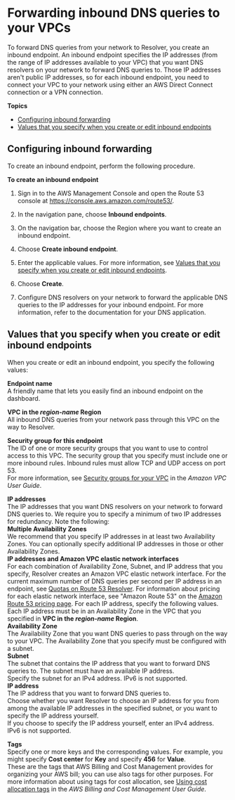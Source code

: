 # Forwarding inbound DNS queries to your VPCs<a name="resolver-forwarding-inbound-queries"></a>

To forward DNS queries from your network to Resolver, you create an inbound endpoint\. An inbound endpoint specifies the IP addresses \(from the range of IP addresses available to your VPC\) that you want DNS resolvers on your network to forward DNS queries to\. Those IP addresses aren't public IP addresses, so for each inbound endpoint, you need to connect your VPC to your network using either an AWS Direct Connect connection or a VPN connection\.

**Topics**
+ [Configuring inbound forwarding](#resolver-forwarding-inbound-queries-configuring)
+ [Values that you specify when you create or edit inbound endpoints](#resolver-forwarding-inbound-queries-values)

## Configuring inbound forwarding<a name="resolver-forwarding-inbound-queries-configuring"></a>

To create an inbound endpoint, perform the following procedure\.<a name="resolver-forwarding-inbound-queries-configuring-procedure"></a>

**To create an inbound endpoint**

1. Sign in to the AWS Management Console and open the Route 53 console at [https://console\.aws\.amazon\.com/route53/](https://console.aws.amazon.com/route53/)\.

1. In the navigation pane, choose **Inbound endpoints**\.

1. On the navigation bar, choose the Region where you want to create an inbound endpoint\.

1. Choose **Create inbound endpoint**\.

1. Enter the applicable values\. For more information, see [Values that you specify when you create or edit inbound endpoints](#resolver-forwarding-inbound-queries-values)\.

1. Choose **Create**\.

1. Configure DNS resolvers on your network to forward the applicable DNS queries to the IP addresses for your inbound endpoint\. For more information, refer to the documentation for your DNS application\.

## Values that you specify when you create or edit inbound endpoints<a name="resolver-forwarding-inbound-queries-values"></a>

When you create or edit an inbound endpoint, you specify the following values:

**Endpoint name**  
A friendly name that lets you easily find an inbound endpoint on the dashboard\.

**VPC in the *region\-name* Region**  
All inbound DNS queries from your network pass through this VPC on the way to Resolver\.

**Security group for this endpoint**  
The ID of one or more security groups that you want to use to control access to this VPC\. The security group that you specify must include one or more inbound rules\. Inbound rules must allow TCP and UDP access on port 53\.  
For more information, see [Security groups for your VPC](https://docs.aws.amazon.com/vpc/latest/userguide/VPC_SecurityGroups.html) in the *Amazon VPC User Guide*\.

**IP addresses**  
The IP addresses that you want DNS resolvers on your network to forward DNS queries to\. We require you to specify a minimum of two IP addresses for redundancy\. Note the following:    
**Multiple Availability Zones**  
We recommend that you specify IP addresses in at least two Availability Zones\. You can optionally specify additional IP addresses in those or other Availability Zones\.  
**IP addresses and Amazon VPC elastic network interfaces**  
For each combination of Availability Zone, Subnet, and IP address that you specify, Resolver creates an Amazon VPC elastic network interface\. For the current maximum number of DNS queries per second per IP address in an endpoint, see [Quotas on Route 53 Resolver](DNSLimitations.md#limits-api-entities-resolver)\. For information about pricing for each elastic network interface, see "Amazon Route 53" on the [Amazon Route 53 pricing page](https://aws.amazon.com/route53/pricing/)\.
For each IP address, specify the following values\. Each IP address must be in an Availability Zone in the VPC that you specified in **VPC in the *region\-name* Region**\.    
**Availability Zone**  
The Availability Zone that you want DNS queries to pass through on the way to your VPC\. The Availability Zone that you specify must be configured with a subnet\.  
**Subnet**  
The subnet that contains the IP address that you want to forward DNS queries to\. The subnet must have an available IP address\.  
Specify the subnet for an IPv4 address\. IPv6 is not supported\.  
**IP address**  
The IP address that you want to forward DNS queries to\.  
Choose whether you want Resolver to choose an IP address for you from among the available IP addresses in the specified subnet, or you want to specify the IP address yourself\.  
If you choose to specify the IP address yourself, enter an IPv4 address\. IPv6 is not supported\.

**Tags**  
Specify one or more keys and the corresponding values\. For example, you might specify **Cost center** for **Key** and specify **456** for **Value**\.  
These are the tags that AWS Billing and Cost Management provides for organizing your AWS bill; you can use also tags for other purposes\. For more information about using tags for cost allocation, see [Using cost allocation tags](https://docs.aws.amazon.com/awsaccountbilling/latest/aboutv2/cost-alloc-tags.html) in the *AWS Billing and Cost Management User Guide*\.